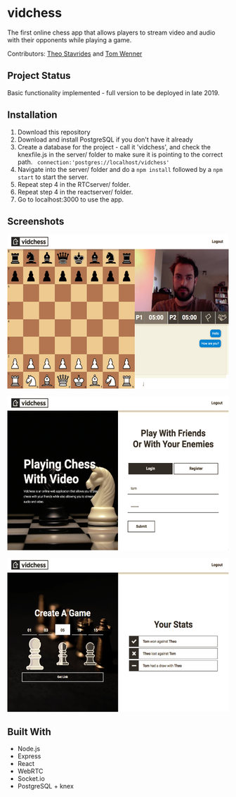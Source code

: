 # vidchess
The first online chess app that allows players to stream video and audio with their opponents while playing a game.

Contributors: [Theo Stavrides](https://github.com/theostavrides) and [Tom Wenner](https://github.com/thmswenner)

## Project Status
Basic functionality implemented - full version to be deployed in late 2019.

## Installation 
1. Download this repository
2. Download and install PostgreSQL if you don't have it already 
3. Create a database for the project - call it 'vidchess', and check the 
   knexfile.js in the server/ folder to make sure it is pointing to the correct path. ``` connection:'postgres://localhost/vidchess'```
4. Navigate into the server/ folder and do a ```npm install``` followed by a ```npm start``` to start the server.
5. Repeat step 4 in the RTCserver/ folder.
6. Repeat step 4 in the reactserver/ folder.
7. Go to localhost:3000 to use the app.

## Screenshots
<img src="https://raw.githubusercontent.com/theostavrides/vidchess/master/screenshots/room.png" 
     height="350px"/>

<img src="https://raw.githubusercontent.com/theostavrides/vidchess/master/screenshots/login.png" 
     height="350px"/>

<img src="https://raw.githubusercontent.com/theostavrides/vidchess/master/screenshots/home.png" 
     height="350px"/>

## Built With
- Node.js 
- Express
- React
- WebRTC
- Socket.io
- PostgreSQL + knex
